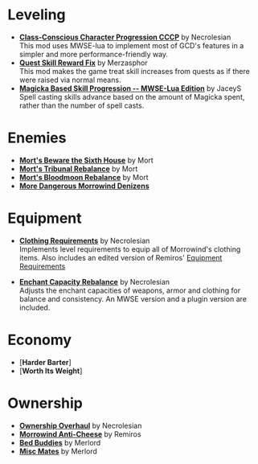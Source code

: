 # Leveling
* [**Class-Conscious Character Progression CCCP**](https://www.nexusmods.com/morrowind/mods/48110) by Necrolesian  
This mod uses MWSE-lua to implement most of GCD's features in a simpler and more performance-friendly way.
* [**Quest Skill Reward Fix**](https://www.nexusmods.com/morrowind/mods/48269) by Merzasphor  
This mod makes the game treat skill increases from quests as if there were raised via normal means.
* [**Magicka Based Skill Progression -- MWSE-Lua Edition**](https://www.nexusmods.com/morrowind/mods/48330) by JaceyS  
Spell casting skills advance based on the amount of Magicka spent, rather than the number of spell casts.

# Enemies
* [**Mort's Beware the Sixth House**]() by Mort  
* [**Mort's Tribunal Rebalance**]() by Mort  
* [**Mort's Bloodmoon Rebalance**]() by Mort  
* [**More Dangerous Morrowind Denizens**]()  

# Equipment
* [**Clothing Requirements**](https://www.nexusmods.com/morrowind/mods/47813) by Necrolesian  
Implements level requirements to equip all of Morrowind's clothing items. Also includes an edited version of Remiros' [Equipment Requirements](https://www.nexusmods.com/morrowind/mods/45980)  

* [**Enchant Capacity Rebalance**](https://www.nexusmods.com/morrowind/mods/48742) by Necrolesian  
Adjusts the enchant capacities of weapons, armor and clothing for balance and consistency. An MWSE version and a plugin version are included.

# Economy
* [**Harder Barter**]
* [**Worth Its Weight**]

# Ownership
* [**Ownership Overhaul**]() by Necrolesian  
* [**Morrowind Anti-Cheese**]() by Remiros  
* [**Bed Buddies**]() by Merlord  
* [**Misc Mates**]() by Merlord  
